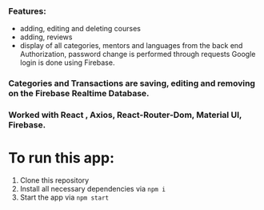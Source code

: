 ### Features:
- adding, editing and deleting courses
- adding, reviews
- display of all categories, mentors and languages from the back end
Authorization, password change is performed through requests
Google login is done using Firebase.


### Categories and Transactions are saving, editing and removing on the Firebase Realtime Database.

### Worked with React , Axios, React-Router-Dom, Material UI, Firebase.

# To run this app:
1. Clone this repository
2. Install all necessary dependencies via ```npm i```
3. Start the app via ```npm start```
